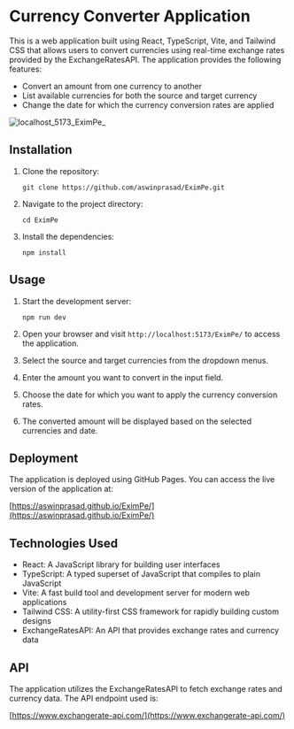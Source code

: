 # Currency Converter Application

This is a web application built using React, TypeScript, Vite, and Tailwind CSS that allows users to convert currencies using real-time exchange rates provided by the ExchangeRatesAPI. The application provides the following features:

- Convert an amount from one currency to another
- List available currencies for both the source and target currency
- Change the date for which the currency conversion rates are applied

![localhost_5173_EximPe_](https://github.com/user-attachments/assets/14dde811-a258-4fb3-8c72-d82d363631e6)


## Installation

1. Clone the repository:

   ```
   git clone https://github.com/aswinprasad/EximPe.git
   ```

2. Navigate to the project directory:

   ```
   cd EximPe
   ```

3. Install the dependencies:

   ```
   npm install
   ```

## Usage

1. Start the development server:

   ```
   npm run dev
   ```

2. Open your browser and visit `http://localhost:5173/EximPe/` to access the application.

3. Select the source and target currencies from the dropdown menus.

4. Enter the amount you want to convert in the input field.

5. Choose the date for which you want to apply the currency conversion rates.

6. The converted amount will be displayed based on the selected currencies and date.

## Deployment

The application is deployed using GitHub Pages. You can access the live version of the application at:

[https://aswinprasad.github.io/EximPe/](https://aswinprasad.github.io/EximPe/)

## Technologies Used

- React: A JavaScript library for building user interfaces
- TypeScript: A typed superset of JavaScript that compiles to plain JavaScript
- Vite: A fast build tool and development server for modern web applications
- Tailwind CSS: A utility-first CSS framework for rapidly building custom designs
- ExchangeRatesAPI: An API that provides exchange rates and currency data

## API

The application utilizes the ExchangeRatesAPI to fetch exchange rates and currency data. The API endpoint used is:

[https://www.exchangerate-api.com/](https://www.exchangerate-api.com/)
